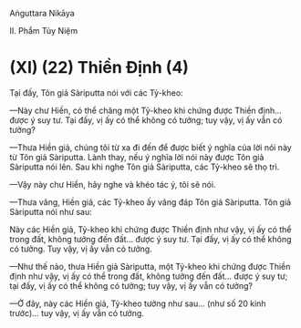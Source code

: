 Aṅguttara Nikāya

II. Phẩm Tùy Niệm

# (XI) (22) Thiền Ðịnh (4)

Tại đấy, Tôn giả Sàriputta nói với các Tỷ-kheo:

—Này chư Hiền, có thể chăng một Tỷ-kheo khi chứng được Thiền định... được ý suy tư. Tại đấy, vị ấy có thể không có tưởng; tuy vậy, vị ấy vẫn có tưởng?

—Thưa Hiền giả, chúng tôi từ xa đi đến để được biết ý nghĩa của lời nói này từ Tôn giả Sàriputta. Lành thay, nếu ý nghĩa lời nói này được Tôn giả Sàriputta nói lên. Sau khi nghe Tôn giả Sàriputta, các Tỷ-kheo sẽ thọ trì.

—Vậy này chư Hiền, hãy nghe và khéo tác ý, tôi sẽ nói.

—Thưa vâng, Hiền giả, các Tỷ-kheo ấy vâng đáp Tôn giả Sàriputta. Tôn giả Sàriputta nói như sau:

Này các Hiền giả, Tỷ-kheo khi chứng được Thiền định như vậy, vị ấy có thể trong đất, không tưởng đến đất... được ý suy tư. Tại đấy, vị ấy có thể không có tưởng. Tuy vậy, vị ấy vẫn có tưởng.

—Như thế nào, thưa Hiền giả Sàriputta, một Tỷ-kheo khi chứng được Thiền định như vậy, vị ấy có thể trong đất, không tưởng đến đất... được ý suy tư; tại đấy, vị ấy có thể không có tưởng; tuy vậy, vị ấy vẫn có tưởng?

—Ở đây, này các Hiền giả, Tỷ-kheo tưởng như sau... (như số 20 kinh trước)... tuy vậy, vị ấy vẫn có tưởng.

